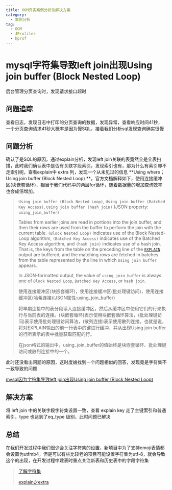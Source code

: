 ```yaml
---
title: OOM真实案例分析及解决方案
category:
  - 案例分析
tag:
  - OOM
  - JProfiler
  - hprof
---
```


# mysql字符集导致left join出现Using join buffer (Block Nested Loop)



后台管理分页查询时，发现请求接口超时



## 问题追踪

查看日志，发现日志中打印的分页查询的数据，发现异常，查看响应时间41秒，一个分页查询请求41秒大概率是因为慢SQL，接着我们分析sql发现查询确实很慢



## 问题分析

确认了是SQL的原因，通过explain分析，发现left join关联的表竟然全是全表扫描，此时我们确认表中是否有关联字段索引，发现索引也有，那为什么有索引却不走索引呢，查看explain中 extra 列，发现一个从未见过的信息 **Using where； Using join buffer (Block Nested Loop) **，官方文档解释如下，使用连接缓冲区(块嵌套循环)，相当于我们代码中的两层for循环，随着数据量的增加查询效率也会成倍增加。

> `Using join buffer (Block Nested Loop)`, `Using join buffer (Batched Key Access)`, `Using join buffer (hash join)` (JSON property: `using_join_buffer`)
>
> Tables from earlier joins are read in portions into the join buffer, and then their rows are used from the buffer to perform the join with the current table. `(Block Nested Loop)` indicates use of the Block Nested-Loop algorithm, `(Batched Key Access)` indicates use of the Batched Key Access algorithm, and `(hash join)` indicates use of a hash join. That is, the keys from the table on the preceding line of the [`EXPLAIN`](https://dev.mysql.com/doc/refman/8.4/en/explain.html) output are buffered, and the matching rows are fetched in batches from the table represented by the line in which `Using join buffer` appears.
>
> In JSON-formatted output, the value of `using_join_buffer` is always one of `Block Nested Loop`, `Batched Key Access`, or `hash join`.
>
> 使用连接缓冲区(块嵌套循环)，使用连接缓冲区(批处理键访问)，使用连接缓冲区(哈希连接)(JSON属性:using_join_buffer)
>
> 将早期连接中的表分段读入连接缓冲区，然后从缓冲区中使用它们的行来执行与当前表的连接。(块嵌套循环)表示使用块嵌套循环算法，(批处理键访问)表示使用批处理键访问算法，(散列连接)表示使用散列连接。也就是说，将对EXPLAIN输出的前一行表中的键进行缓冲，并从出现Using join buffer的行所表示的表中批量获取匹配的行。
>
> 在json格式的输出中，using_join_buffer的值始终是块嵌套循环、批处理键访问或散列连接中的一个。



此时还没看出问题的原因，这时度娘找到一个问题相似的回答，发现竟是字符集不一致导致的问题

[mysql因为字符集导致left join出现Using join buffer (Block Nested Loop)](https://www.cnblogs.com/i-tao/p/15701072.html)



## 解决方案

将 left join 中的关联字段字符集设置一致，查看 explain key 走了主键索引和普通索引，type 也达到了eq_type 级别，此时问题已解决



## 总结

在我们开发过程中我们很少会关注字符集的设置，新项目中为了支持emoji表情都会设置为utfmb4，但是可以有些比较老的项目可能设置字符集为utf-8，就会导致这个的出现，在开发过程中建表时重点关注新表和历史表中的字段字符集



> [了解字符集](https://mp.weixin.qq.com/s?__biz=MzkwODI2ODc3OQ==&mid=2247484237&idx=1&sn=23a63170018b3569d696e52e8222708b&chksm=c0cdc6c9f7ba4fdf5638534da76c117d73d57d98a949b0fae81ce113a38985f3923f9c979540&scene=21#wechat_redirect)
>
> 
>
> [explain之extra](https://blog.csdn.net/qq_32078397/article/details/117766575)
